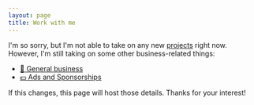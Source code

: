 ```yaml
---
layout: page
title: Work with me
---
```


I'm so sorry, but I'm not able to take on any new [projects](https://www.sladewatkins.com/about/) right now. However, I'm still taking on some other business-related things:
- [💼 General business](https://www.sladewatkins.com/contact/business/)
- [💵 Ads and Sponsorships](https://www.sladewatkins.com/contact/ads/)

If this changes, this page will host those details. Thanks for your interest!